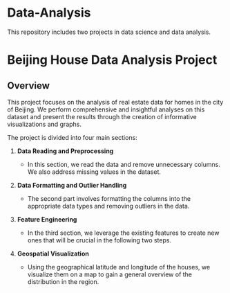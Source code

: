 # Data-Analysis
This repository includes two projects in data science and data analysis.

# Beijing House Data Analysis Project

## Overview

This project focuses on the analysis of real estate data for homes in the city of Beijing. We perform comprehensive and insightful analyses on this dataset and present the results through the creation of informative visualizations and graphs.

The project is divided into four main sections:

1. **Data Reading and Preprocessing**
   - In this section, we read the data and remove unnecessary columns. We also address missing values in the dataset.

2. **Data Formatting and Outlier Handling**
   - The second part involves formatting the columns into the appropriate data types and removing outliers in the data.

3. **Feature Engineering**
   - In the third section, we leverage the existing features to create new ones that will be crucial in the following two steps.

4. **Geospatial Visualization**
   - Using the geographical latitude and longitude of the houses, we visualize them on a map to gain a general overview of the distribution in the region.
